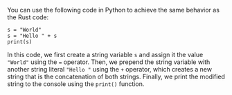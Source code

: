 You can use the following code in Python to achieve the same behavior as the Rust code:
```
s = "World"
s = "Hello " + s
print(s)
```
In this code, we first create a string variable `s` and assign it the value `"World"` using the `=` operator. Then, we prepend the string variable with another string literal `"Hello "` using the `+` operator, which creates a new string that is the concatenation of both strings. Finally, we print the modified string to the console using the `print()` function.
